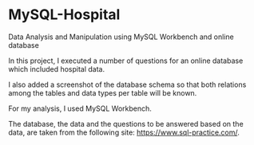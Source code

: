 # MySQL-Hospital
Data Analysis and Manipulation using MySQL Workbench and online database

In this project, I executed a number of questions for an online database which included hospital data. 

I also added a screenshot of the database schema so that both relations among the tables and data types per table will be known. 

For my analysis, I used MySQL Workbench. 

The database, the data and the questions to be answered based on the data, are taken from the following site: 
https://www.sql-practice.com/. 
